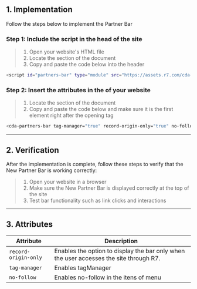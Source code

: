 ## 1. Implementation

Follow the steps below to implement the Partner Bar

### Step 1: Include the script in the head of the site

> 1. Open your website's HTML file<br>
> 2. Locate the <head> section of the document<br>
> 3. Copy and paste the code below into the header

```sh
<script id="partners-bar" type="module" src="https://assets.r7.com/cda-partners-bar/cda-partners-bar/cda-partners-bar.esm.js"></script>
```

### Step 2: Insert the attributes in the <body> of your website
    
> 1. Locate the <body> section of the document<br>
> 2. Copy and paste the code below and make sure it is the first element right after the opening tag

```sh
<cda-partners-bar tag-manager="true" record-origin-only="true" no-follow='true'></cda-partners-bar>
```
---

## 2. Verification

After the implementation is complete, follow these steps to verify that the New Partner Bar is working correctly:

> 1. Open your website in a browser<br>
> 2. Make sure the New Partner Bar is displayed correctly at the top of the site<br>
> 3. Test bar functionality such as link clicks and interactions
---

## 3. Attributes

| Attribute                               | Description                                                                                 |
| --------------------------------------- | ------------------------------------------------------------------------------------------- |
| `record-origin-only`                    | Enables the option to display the bar only when the user accesses the site through R7.      |
| `tag-manager`                           | Enables tagManager                                                                          |
| `no-follow`                             | Enables no-follow in the itens of menu                                                      |

